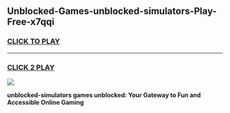 
## Unblocked-Games-unblocked-simulators-Play-Free-x7qqi
<h3>
<a href="https://premium76.site?title=unblocked-simulators&ref=21A">CLICK TO PLAY</a></h3>
<hr>

<h3>
<a href="https://premium76.site?title=unblocked-simulators&ref=21A">CLICK 2 PLAY</a>
  
</h3>

<a href="https://premium76.site?title=unblocked-simulators&ref=21A"><img src="https://clearcache.store/games.png"></a>


**unblocked-simulators games unblocked: Your Gateway to Fun and Accessible Online Gaming**
